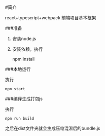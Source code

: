 #简介

react+typescript+webpack 前端项目基本框架 

###准备

1. 安装node.js

2. 安装依赖，执行

    npm install

###本地运行

执行

    npm start

###编译生成打包js

执行

    npm run build

之后在dist文件夹就会生成压缩混淆后的bundle.js